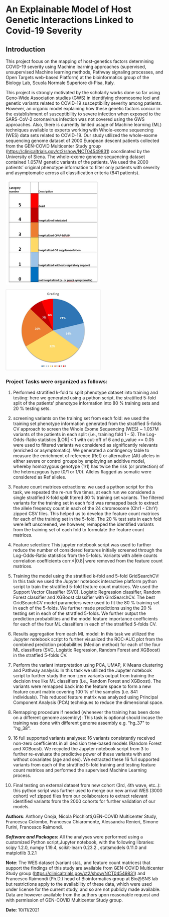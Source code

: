 # An Explainable Model of Host Genetic Interactions Linked to Covid-19 Severity
## Introduction
This project focus on the mapping of host-genetics factors determining COVID-19 severity using Machine learning approaches (supervised, unsupervised Machine learning methods, Pathway signaling processes, and Open Targets web-based Platform) at the bioinformatics group of the Biology Lab, Scuola Normale Superiore di-Pisa, Italy.

This project is strongly motivated by the scholarly works done so far using Geno-Wide Association studies (GWS) in identifying chromosome loci and genetic variants related to COVID-19 susceptibility severity among patients. However, an organic model explaining how these genetic factors concur in the establishment of susceptibility to severe infection when exposed to the SARS-CoV-2 coronavirus infection was not covered using the GWS approaches. Also, there is currently limited usage of Machine learning (ML) techniques available to experts working with Whole-exome sequencing (WES) data sets related to COVID-19. Our study utilized the whole-exome sequencing genome dataset of 2000 European descent patients collected from the GEN-COVID Multicenter Study group (https://clinicaltrials.gov/ct2/show/NCT04549831) coordinated by the University of Siena. The whole-exome genome sequencing dataset contained 1.057M genetic variants of the patients. We used the 2000 patients’ original phenotype information to filter only patients with severity and asymptomatic across all classification criteria (841 patients).

<div style="width: 60%; height: 60%">
  
   ![Phenotype Grading classification](grading_classification_2000_cohort.JPG)
  
</div>

<div style="width: 60%; height: 60%">
  
   ![Patients' distribution in Grading](grading_classification_2000.jpg)
  
</div>

### Project Tasks were organized as follows:

1. Performed stratified k-fold to split phenotype dataset into training and testing: here we generated using a python script, the stratified 5-fold split of the patients' phenotype information into 80 % training sets and 20 % testing sets. 

2. screening variants on the training set from each fold: we used the training set phenotype information generated from the stratified 5-folds CV approach to screen the Whole Exome Sequencing (WES) ~ 1.057M variants of the patients in each split (i.e., training fold 1 - 5). The Log-Odds-Ratio statistics |LOR| < 1 with cut-off of 6 and p_value <= 0.05 were used to filtered variants we considered as significantly relevants (enriched or asymptomatic). We generated a contingency table to measure the enrichment of reference (Ref) or alternative (Alt) alleles in either severe or control groups by employing an additive model, whereby homozygous genotype (1/1) has twice the risk (or protection) of the heterozygous type (0/1 or 1/0). Alleles flagged as somatic were considered as Ref alleles. 

3. Feature count matrices extractions: we used a python script for this task, we repeated the re-run five times, at each run we considered a single stratified K-fold split fitered 80 % training set variants. The filtered variants for the training set in each fold was remapped back to extract the allele freqency count in each of the 24 chromosome (Chr1 - ChrY) zipped CSV files. This helped us to develop the feature count matrices for each of the training set in the 5-fold. The 20 % test sets in each fold were left unscreened, we however, remapped the identified variants from the training set of each fold to formulate the feature count matrices. 

4. Feature selection: This jupyter notebook script was used to further reduce the number of considered features initially screened through the Log-Odds-Ratio statistics from the 5-folds. Variants with allele counts correlation coefficients corr.≤|0.8| were removed from the feature count matrices.  

5. Training the model using the stratified k-fold and 5-fold GridSearchCV: In this task we used the Jupyter notebook interactive platform python script to train the stratified 5-fold feature count matrices. We used the Support Vector Classifier (SVC), Logistic Regression classifier, Random Forest classifier and XGBoost classifier with GirdSearchCV. The best GridSearchCV model parameters were used to fit the 80 % training set in each of the 5-folds. We further made predictions using the 20 % testing set in each of the stratfied 5-folds. We further output the prediction probabilities and the model feature importance coefficients for each of the four ML classifiers in each of the stratified 5-folds CV.

6. Results aggregation from each ML model: In this task we utilized the Jupyter notebook script to further visualized the ROC-AUC plot from the combined prediction probabilities (Median method) for each of the four ML classifiers (SVC, Logistic Regression, Random Forest and XGBoost) in the stratfied 5-folds CV. 

7. Perform the variant interpretation using PCA, UMAP, K-Means clustering and Pathway analysis: In this task we utilized the Jupyter notebook script to further study the non-zero variants output from training the decision tree like ML classifiers (i.e., Random Forest and XGBoost).  The variants were remapped back into the feature space to form a new feature count matrix covering 100 % of the samples (i.e. 841 individuals). This reduced feature matrix was analyzed using Principal Component Analysis (PCA) techniques to reduce the dimensional space.

8. Remapping procedure if needed (whenever the training has been done on a different genome assembly): This task is optional should incase the training was done with different genome assembly e.g. "hg_37" to "hg_38". 

9. 16 full supported variants analyses: 16 variants consistently received non-zero coefficients in all decision tree-based models (Random Forest and XGBoost). We recycled the Jupyter notebook script from 3 to further re-evaluate the predictive power of these variants with and without covariates (age and sex). We extracted these 16 full supported variants from each of the stratified 5-fold training and testing feature count matrices and performed the supervised Machine Learning process. 

10. Final testing on external dataset from new cohort (3rd, 4th wave, etc..): this python script was further used to merge our new arrival WES (3000 cohort) vcf zipped files from our collaborators to extract relevant identified variants from the 2000 cohorts for further validation of our models.  

**Authors**: Anthony Onoja, Nicola Picchiotti,GEN-COVID Multicenter Study, Francesca Colombo, Francesca Chiaromonte, Alessandra Renieri, Simone Furini, Francesco Raimondi.

***Software and Packages:*** All the analyses were performed using a customized Python script,Jupyter notebook, with the following libraries: scipy 1.2.0, numpy 1.19.4, scikit-learn 0.23.2., statsmodels 0.11.0 and matplotlib 3.2.1

**Note**: The WES dataset (variant stat., and feature count matrices) that support the findings of this study are available from GEN-COVID Multicenter Study group (https://clinicaltrials.gov/ct2/show/NCT04549831) and Francesco Raimondi (Ph.D.) head of Bioinformatics group at Bio@SNS lab but restrictions apply to the availability of these data, which were used under license for the current study, and so are not publicly made available. Data are however available from the authors upon reasonable request and with permission of GEN-COVID Multicenter Study group.


**Date**: 10/11/2021

